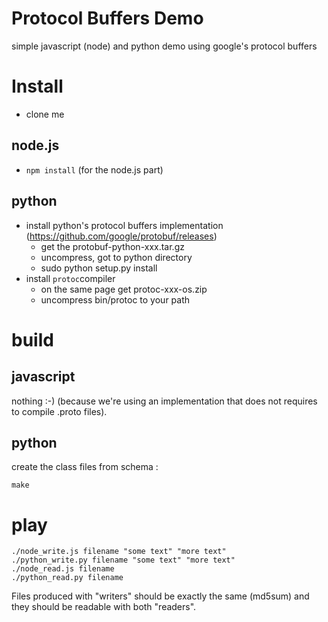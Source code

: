 # Protocol Buffers Demo

simple javascript (node) and python demo using google's protocol buffers

# Install

* clone me

## node.js

* `npm install` (for the node.js part)

## python

* install python's protocol buffers implementation (https://github.com/google/protobuf/releases)
  * get the protobuf-python-xxx.tar.gz
  * uncompress, got to python directory
  * sudo python setup.py install
* install `protoc`compiler
  * on the same page get protoc-xxx-os.zip
  * uncompress bin/protoc to your path

# build

## javascript

nothing :-) (because we're using an implementation that does not requires to compile .proto files).

## python

create the class files from schema :

    make

# play

    ./node_write.js filename "some text" "more text"
    ./python_write.py filename "some text" "more text"
    ./node_read.js filename
    ./python_read.py filename

Files produced with "writers" should be exactly the same (md5sum) and they should be readable with both "readers".

